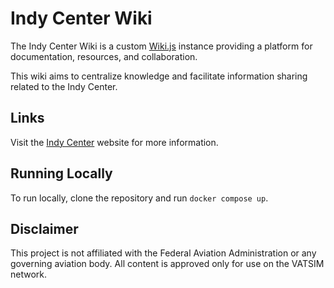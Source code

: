 # Indy Center Wiki

The Indy Center Wiki is a custom [Wiki.js](https://js.wiki/) instance providing a platform for documentation, resources, and collaboration.

This wiki aims to centralize knowledge and facilitate information sharing related to the Indy Center.

## Links

Visit the [Indy Center](https://zidartcc.org/) website for more information.

## Running Locally

To run locally, clone the repository and run `docker compose up`.

## Disclaimer

This project is not affiliated with the Federal Aviation Administration or any governing aviation body. All content is approved only for use on the VATSIM network.

